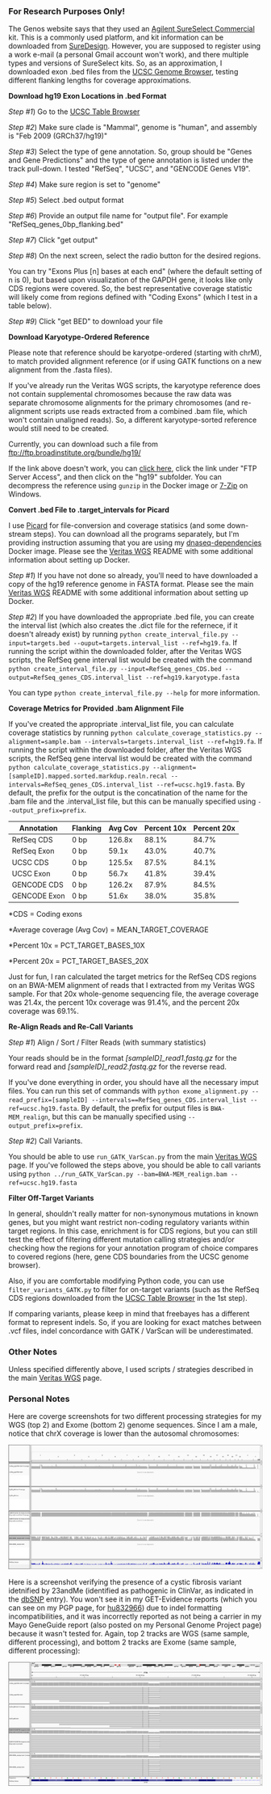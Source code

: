 ### For Research Purposes Only! ###

The Genos website says that they used an [Agilent SureSelect Commercial](https://genos.co/sequencing.html) kit.  This is a commonly used platform, and kit information can be downloaded from [SureDesign](https://earray.chem.agilent.com/suredesign/).  However, you are supposed to register using a work e-mail (a personal Gmail account won't work), and there multiple types and versions of SureSelect kits.  So, as an approximation, I downloaded exon .bed files from the [UCSC Genome Browser](https://genome.ucsc.edu/), testing different flanking lengths for coverage approximations.

**Download hg19 Exon Locations in .bed Format**

*Step #1*) Go to the [UCSC Table Browser](https://genome.ucsc.edu/cgi-bin/hgTables)

*Step #2*) Make sure clade is "Mammal", genome is "human", and assembly is "Feb 2009 (GRCh37/hg19)"

*Step #3*) Select the type of gene annotation.  So, group should be "Genes and Gene Predictions" and the type of gene annotation is listed under the track pull-down.  I tested "RefSeq", "UCSC", and "GENCODE Genes V19".

*Step #4*) Make sure region is set to "genome"

*Step #5*) Select .bed output format

*Step #6*) Provide an output file name for "output file".  For example "RefSeq_genes_0bp_flanking.bed"

*Step #7*) Click "get output"

*Step #8*) On the next screen, select the radio button for the desired regions.

You can try "Exons Plus [n] bases at each end" (where the default setting of n is 0), but based upon visualization of the GAPDH gene, it looks like only CDS regions were covered.  So, the best representative coverage statistic will likely come from regions defined with "Coding Exons" (which I test in a table below).

*Step #9*) Click "get BED" to download your file

**Download Karyotype-Ordered Reference**

Please note that reference should be karyotpe-ordered (starting with chrM), to match provided alignment reference (or if using GATK functions on a new alignment from the .fasta files).

If you've already run the Veritas WGS scripts, the karyotype reference does not contain supplemental chromosomes because the raw data was separate chromosome alignments for the primary chromosomes (and re-alignment scripts use reads extracted from a combined .bam file, which won't contain unaligned reads).  So, a different karyotype-sorted reference would still need to be created.

Currently, you can download such a file from ftp://ftp.broadinstitute.org/bundle/hg19/

If the link above doesn't work, you can [click here](https://software.broadinstitute.org/gatk/download/bundle), click the link under "FTP Server Access", and then click on the "hg19" subfolder.  You can decompress the reference using `gunzip` in the Docker image or [7-Zip](http://www.7-zip.org/download.html) on Windows.

**Convert .bed File to .target_intervals for Picard**

I use [Picard](https://broadinstitute.github.io/picard/) for file-conversion and coverage statisics (and some down-stream steps).  You can download all the programs separately, but I'm providing instruction assuming that you are using my [dnaseq-dependencies](https://hub.docker.com/r/cwarden45/dnaseq-dependencies/) Docker image.  Please see the [Veritas WGS](https://github.com/cwarden45/DTC_Scripts) README with some additional information about setting up Docker.

*Step #1*) If you have not done so already, you'll need to have downloaded a copy of the hg19 reference genome in FASTA format.  Please see the main [Veritas WGS](https://github.com/cwarden45/DTC_Scripts) README with some additional information about setting up Docker.

*Step #2*) If you have downloaded the appropriate .bed file, you can create the interval list (which also creates the .dict file for the refernece, if it doesn't already exist) by running `python create_interval_file.py --input=targets.bed --ouput=targets.interval_list --ref=hg19.fa`.  If running the script within the downloaded folder, after the Veritas WGS scripts, the RefSeq gene interval list would be created with the command `python create_interval_file.py --input=RefSeq_genes_CDS.bed --output=RefSeq_genes_CDS.interval_list --ref=hg19.karyotype.fasta`

You can type `python create_interval_file.py --help` for more information.

**Coverage Metrics for Provided .bam Alignment File**

If you've created the appropriate .interval_list file, you can calculate coverage statistics by running `python calculate_coverage_statistics.py --alignment=sample.bam --intervals=targets.interval_list --ref=hg19.fa`.  If running the script within the downloaded folder, after the Veritas WGS scripts, the RefSeq gene interval list would be created with the command `python calculate_coverage_statistics.py --alignment=[sampleID].mapped.sorted.markdup.realn.recal --intervals=RefSeq_genes_CDS.interval_list --ref=ucsc.hg19.fasta`.  By default, the prefix for the output is the concatination of the name for the .bam file and the .interval_list file, but this can be manually specified using `--output_prefix=prefix`.

| Annotation | Flanking | Avg Cov | Percent 10x | Percent 20x |
|---|---|---|---|---|
|RefSeq CDS|0 bp|126.8x|88.1%|84.7%|
|RefSeq Exon|0 bp|59.1x|43.0%|40.7%|
|UCSC CDS|0 bp|125.5x|87.5%|84.1%|
|UCSC Exon|0 bp|56.7x|41.8%|39.4%|
|GENCODE CDS|0 bp|126.2x|87.9%|84.5%|
|GENCODE Exon|0 bp|51.6x|38.0%|35.8%|

*CDS = Coding exons

*Average coverage (Avg Cov) = MEAN_TARGET_COVERAGE

*Percent 10x = PCT_TARGET_BASES_10X

*Percent 20x = PCT_TARGET_BASES_20X

Just for fun, I ran calculated the target metrics for the RefSeq CDS regions on an BWA-MEM alignment of reads that I extracted from my Veritas WGS sample.  For that 20x whole-genome sequencing file, the average coverage was 21.4x, the percent 10x coverage was 91.4%, and the percent 20x coverage was 69.1%.

**Re-Align Reads and Re-Call Variants**

*Step #1*) Align / Sort / Filter Reads (with summary statistics)

Your reads should be in the format *[sampleID]_read1.fastq.gz* for the forward read and *[sampleID]_read2.fastq.gz* for the reverse read.

If you've done everything in order, you should have all the necessary imput files.  You can run this set of commands with `python exome_alignment.py --read_prefix=[sampleID] --intervals==RefSeq_genes_CDS.interval_list --ref=ucsc.hg19.fasta`.  By default, the prefix for output files is `BWA-MEM_realign`, but this can be manually specified using `--output_prefix=prefix`.

*Step #2*) Call Variants.

You should be able to use `run_GATK_VarScan.py` from the main  [Veritas WGS](https://github.com/cwarden45/DTC_Scripts) page.  If you've followed the steps above, you should be able to call variants using `python ../run_GATK_VarScan.py --bam=BWA-MEM_realign.bam --ref=ucsc.hg19.fasta`


**Filter Off-Target Variants**

In general, shouldn't really matter for non-synonymous mutations in known genes, but you might want restrict non-coding regulatory variants within target regions.  In this case, enrichment is for CDS regions, but you can still test the effect of filtering different mutation calling strategies and/or checking how the regions for your annotation program of choice compares to covered regions (here, gene CDS boundaries from the UCSC genome browser).

Also, if you are comfortable modifying Python code, you can use `filter_variants_GATK.py` to filter for on-target variants (such as the RefSeq CDS regions downloaded from the [UCSC Table Browser](https://genome.ucsc.edu/cgi-bin/hgTables) in the 1st step).

If comparing variants, please keep in mind that freebayes has a different format to represent indels.  So, if you are looking for exact matches between .vcf files, indel concordance with GATK / VarScan will be underestimated.

### Other Notes ###

Unless specified differently above, I used scripts / strategies described in the main [Veritas WGS](https://github.com/cwarden45/DTC_Scripts) page.

### Personal Notes ###

Here are coverge screenshots for two different processing strategies for my WGS (top 2) and Exome (bottom 2) genome sequences.  Since I am a male, notice that chrX coverage is lower than the autosomal chromosomes:

![alt text](whole_view.png "Veritas WGS and Genos Exome Coverage Plot")

Here is a screenshot verifying the presence of a cystic fibrosis variant idetnified by 23andMe (identified as pathogenic in ClinVar, as indicated in the [dbSNP](https://www.ncbi.nlm.nih.gov/snp/rs121908769#clinical_significance) entry).  You won't see it in my GET-Evidence reports (which you can see on my PGP page, for [hu832966](https://my.pgp-hms.org/profile/hu832966)) due to indel formatting incompatibilities, and it was incorrectly reported as not being a carrier in my Mayo GeneGuide report (also posted on my Personal Genome Project page) because it wasn't tested for.  Again, top 2 tracks are WGS (same sample, different processing), and bottom 2 tracks are Exome (same sample, different processing):

![alt text](CFTR_carrier.png "Veritas WGS and Genos Exome rs121908769 Variant")


